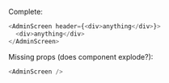 Complete:

```js
<AdminScreen header={<div>anything</div>}>
  <div>anything</div>
</AdminScreen>
```

Missing props (does component explode?):

```js
<AdminScreen />
```
